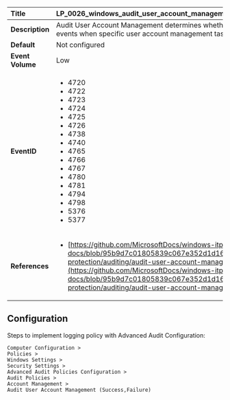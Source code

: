 | Title            | LP_0026_windows_audit_user_account_management                                                                     |
|:-----------------|:--------------------------------------------------------------------------------|
| **Description**  | Audit User Account Management determines whether the operating  system generates audit events when specific user account  management tasks are performed                                                               |
| **Default**      | Not configured                                                                   |
| **Event Volume** | Low                                                                    |
| **EventID**      | <ul><li>4720</li><li>4722</li><li>4723</li><li>4724</li><li>4725</li><li>4726</li><li>4738</li><li>4740</li><li>4765</li><li>4766</li><li>4767</li><li>4780</li><li>4781</li><li>4794</li><li>4798</li><li>5376</li><li>5377</li></ul>         |
| **References**   | <ul><li>[https://github.com/MicrosoftDocs/windows-itpro-docs/blob/95b9d7c01805839c067e352d1d16702604b15f11/windows/security/threat-protection/auditing/audit-user-account-management.md](https://github.com/MicrosoftDocs/windows-itpro-docs/blob/95b9d7c01805839c067e352d1d16702604b15f11/windows/security/threat-protection/auditing/audit-user-account-management.md)</li></ul> |



## Configuration

Steps to implement logging policy with Advanced Audit Configuration:
```
Computer Configuration > 
Policies > 
Windows Settings > 
Security Settings > 
Advanced Audit Policies Configuration > 
Audit Policies > 
Account Management > 
Audit User Account Management (Success,Failure)
```


